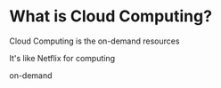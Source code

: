 # What is Cloud Computing?

Cloud Computing is the on-demand resources

It's like Netflix for computing

on-demand



